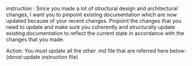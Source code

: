 instruction :
Since you made a lot of structural design and architectural changes, I want you to pinpoint existing documentation which are now updated because of your recent changes. Pinpoint the changes that you need to update and make sure you coherently and structurally update existing documentation to reflect the current state in accordance with the changes that you made.

Action: You must update all the other .md file that are referred here below:
(donot update instruction file)
